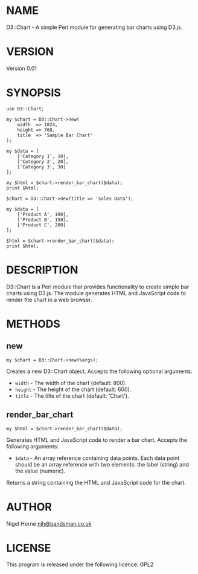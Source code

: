 # NAME

D3::Chart - A simple Perl module for generating bar charts using D3.js.

# VERSION

Version 0.01

# SYNOPSIS

    use D3::Chart;

    my $chart = D3::Chart->new(
        width  => 1024,
        height => 768,
        title  => 'Sample Bar Chart'
    );

    my $data = [
        ['Category 1', 10],
        ['Category 2', 20],
        ['Category 3', 30]
    ];

    my $html = $chart->render_bar_chart($data);
    print $html;

    $chart = D3::Chart->new(title => 'Sales Data');

    my $data = [
        ['Product A', 100],
        ['Product B', 150],
        ['Product C', 200]
    ];

    $html = $chart->render_bar_chart($data);
    print $html;

# DESCRIPTION

D3::Chart is a Perl module that provides functionality to create simple bar charts
using D3.js. The module generates HTML and JavaScript code to render the chart in a web browser.

# METHODS

## new

    my $chart = D3::Chart->new(%args);

Creates a new D3::Chart object. Accepts the following optional arguments:

- `width` - The width of the chart (default: 800).
- `height` - The height of the chart (default: 600).
- `title` - The title of the chart (default: 'Chart').

## render\_bar\_chart

    my $html = $chart->render_bar_chart($data);

Generates HTML and JavaScript code to render a bar chart. Accepts the following arguments:

- `$data` - An array reference containing data points. Each data point should
be an array reference with two elements: the label (string) and the value (numeric).

Returns a string containing the HTML and JavaScript code for the chart.

# AUTHOR

Nigel Horne <njh@bandsman.co.uk>

# LICENSE

This program is released under the following licence: GPL2
